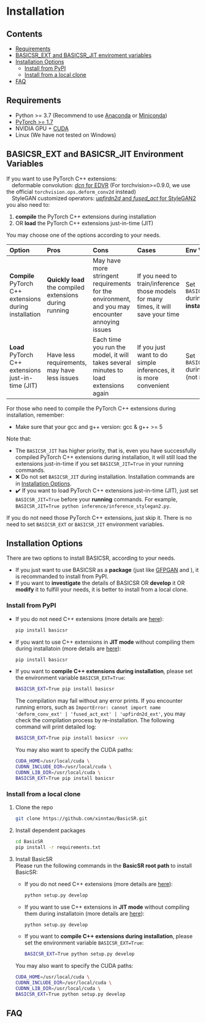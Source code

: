 # Installation

## Contents

- [Requirements](#requirements)
- [BASICSR_EXT and BASICSR_JIT enviroment variables](#basicsr_ext-and-basicsr_jit-environment-variables)
- [Installation Options](#installation-options)
  - [Install from PyPI](#install-from-pypi)
  - [Install from a local clone](#Install-from-a-local-clone)
- [FAQ](#faq)

## Requirements

- Python >= 3.7 (Recommend to use [Anaconda](https://www.anaconda.com/download/#linux) or [Miniconda](https://docs.conda.io/en/latest/miniconda.html))
- [PyTorch >= 1.7](https://pytorch.org/)
- NVIDIA GPU + [CUDA](https://developer.nvidia.com/cuda-downloads)
- Linux (We have not tested on Windows)

## BASICSR_EXT and BASICSR_JIT Environment Variables

If you want to use PyTorch C++ extensions:<br>
&emsp;deformable convolution: [*dcn* for EDVR](basicsr/ops) (For torchvision>=0.9.0, we use the official `torchvision.ops.deform_conv2d` instead)<br>
&emsp;StyleGAN customized operators: [*upfirdn2d* and *fused_act* for StyleGAN2](basicsr/ops)<br>
you also need to:

1. **compile** the PyTorch C++ extensions during installation
2. OR **load** the PyTorch C++ extensions just-in-time (JIT)

You may choose one of the options according to your needs.

| Option | Pros| Cons | Cases | Env Variable|
| :--- | :---        |     :---      | :--- |:--- |
| **Compile** PyTorch C++ extensions during installation   | **Quickly load** the compiled extensions during running | May have more stringent requirements for the environment, and you may encounter annoying issues | If you need to train/inference those models for many times, it will save your time| Set `BASICSR_EXT=True` during **installation**|
| **Load** PyTorch C++ extensions just-in-time (JIT) | Have less requirements, may have less issues | Each time you run the model, it will takes several minutes to load extensions again  | If you just want to do simple inferences, it is more convenient| Set  `BASICSR_JIT=True` during **running** (not **installation**) |

For those who need to compile the PyTorch C++ extensions during installation, remember:

- Make sure that your gcc and g++ version: gcc & g++ >= 5

Note that:

- The `BASICSR_JIT` has higher priority, that is, even you have successfully compiled PyTorch C++ extensions during installation, it will still load the extensions just-in-time if you set `BASICSR_JIT=True` in your running commands.
- :x: Do not set `BASICSR_JIT` during installation. Installation commands are in [Installation Options](#installation-options).
- :heavy_check_mark: If you want to load PyTorch C++ extensions just-in-time (JIT), just set `BASICSR_JIT=True` before your  **running** commands. For example, `BASICSR_JIT=True python inference/inference_stylegan2.py`.

If you do not need those PyTorch C++ extensions, just skip it. There is no need to set `BASICSR_EXT` or `BASICSR_JIT` environment variables.

## Installation Options

There are two options to install BASICSR, according to your needs.

- If you just want to use BASICSR as a **package** (just like [GFPGAN](https://github.com/TencentARC/GFPGAN) and []()), it is recommanded to install from PyPI.
- If you want to **investigate** the details of BASICSR OR **develop** it OR **modify** it to fulfill your needs, it is better to install from a local clone.

### Install from PyPI

- If you do not need C++ extensions (more details are [here](#basicsr_ext-and-basicsr_jit-environment-variables)):

  ```bash
  pip install basicsr
  ```

- If you want to use C++ extensions in **JIT mode** without compiling them during installatoin (more details are [here](#basicsr_ext-and-basicsr_jit-environment-variables)):

  ```bash
  pip install basicsr
  ```

- If you want to **compile C++ extensions during installation**, please set the environment variable `BASICSR_EXT=True`:

  ```bash
  BASICSR_EXT=True pip install basicsr
  ```

  The compilation may fail without any error prints. If you encounter running errors, such as `ImportError: cannot import name 'deform_conv_ext' | 'fused_act_ext' | 'upfirdn2d_ext'`, you may check the compilation process by re-installation. The following command will print detailed log:

  ```bash
  BASICSR_EXT=True pip install basicsr -vvv
  ```

  You may also want to specify the CUDA paths:

  ```bash
  CUDA_HOME=/usr/local/cuda \
  CUDNN_INCLUDE_DIR=/usr/local/cuda \
  CUDNN_LIB_DIR=/usr/local/cuda \
  BASICSR_EXT=True pip install basicsr
  ```

### Install from a local clone

1. Clone the repo

    ```bash
    git clone https://github.com/xinntao/BasicSR.git
    ```

1. Install dependent packages

    ```bash
    cd BasicSR
    pip install -r requirements.txt
    ```

1. Install BasicSR<br>
    Please run the following commands in the **BasicSR root path** to install BasicSR:<br>

    -  If you do not need C++ extensions (more details are [here](#basicsr_ext-and-basicsr_jit-environment-variables)):

        ```bash
        python setup.py develop
        ```

    - If you want to use C++ extensions in **JIT mode** without compiling them during installatoin (more details are [here](#basicsr_ext-and-basicsr_jit-environment-variables)):

        ```bash
        python setup.py develop
        ```

    - If you want to **compile C++ extensions during installation**, please set the environment variable `BASICSR_EXT=True`:

        ```bash
        BASICSR_EXT=True python setup.py develop
        ```

    You may also want to specify the CUDA paths:

    ```bash
    CUDA_HOME=/usr/local/cuda \
    CUDNN_INCLUDE_DIR=/usr/local/cuda \
    CUDNN_LIB_DIR=/usr/local/cuda \
    BASICSR_EXT=True python setup.py develop
    ```

## FAQ
